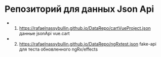 # Репозиторий для данных Json Api

- 1. https://rafaelnassybullin.github.io/DataRepo/cartVueProject.json данные jsonApi vue.cart 
- 2. https://rafaelnassybullin.github.io/DataRepo/ngRxtest.json fake-api для теста обновленного ngRx/effects
